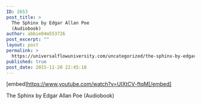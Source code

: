 ```yaml
---
ID: 2653
post_title: >
  The Sphinx by Edgar Allan Poe
  (Audiobook)
author: abbie04m553726
post_excerpt: ""
layout: post
permalink: >
  https://universalflowuniversity.com/uncategorized/the-sphinx-by-edgar-allan-poe-audiobook/
published: true
post_date: 2015-11-20 22:45:18
---
```

[embed]https://www.youtube.com/watch?v=UIXtCV-ftqM[/embed]<br>
<p>The Sphinx by Edgar Allan Poe (Audiobook)</p>